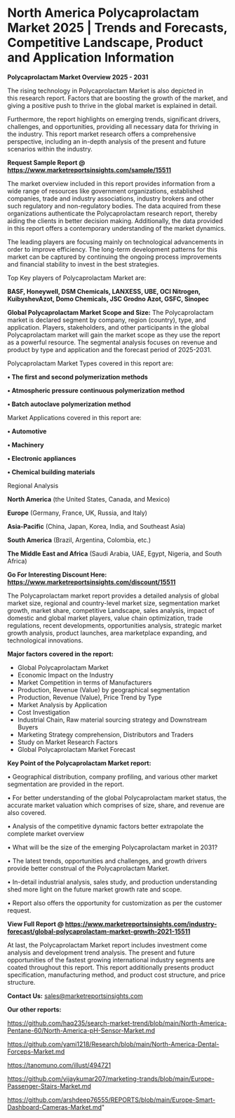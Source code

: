 # North America Polycaprolactam Market 2025 | Trends and Forecasts, Competitive Landscape, Product and Application Information

<Strong> Polycaprolactam Market Overview 2025 - 2031</strong>

The rising technology in Polycaprolactam Market is also depicted in this research report. Factors that are boosting the growth of the market, and giving a positive push to thrive in the global market is explained in detail.

Furthermore, the report highlights on emerging trends, significant drivers, challenges, and opportunities, providing all necessary data for thriving in the industry. This report market research offers a comprehensive perspective, including an in-depth analysis of the present and future scenarios within the industry.

<strong>Request Sample Report @ <a href=https://www.marketreportsinsights.com/sample/15511>https://www.marketreportsinsights.com/sample/15511</a></strong>

The market overview included in this report provides information from a wide range of resources like government organizations, established companies, trade and industry associations, industry brokers and other such regulatory and non-regulatory bodies. The data acquired from these organizations authenticate the Polycaprolactam research report, thereby aiding the clients in better decision making. Additionally, the data provided in this report offers a contemporary understanding of the market dynamics.

The leading players are focusing mainly on technological advancements in order to improve efficiency. The long-term development patterns for this market can be captured by continuing the ongoing process improvements and financial stability to invest in the best strategies.

Top Key players of Polycaprolactam Market are:

<strong>BASF, Honeywell, DSM Chemicals, LANXESS, UBE, OCI Nitrogen, KuibyshevAzot, Domo Chemicals, JSC Grodno Azot, GSFC, Sinopec</strong>

<strong><b>Global Polycaprolactam Market Scope and Size:</b></strong>
The Polycaprolactam market is declared segment by company, region (country), type, and application. Players, stakeholders, and other participants in the global Polycaprolactam market will gain the market scope as they use the report as a powerful resource. The segmental analysis focuses on revenue and product by type and application and the forecast period of 2025-2031.

Polycaprolactam Market Types covered in this report are:

<strong>• The first and second polymerization methods

• Atmospheric pressure continuous polymerization method

• Batch autoclave polymerization method</strong>

Market Applications covered in this report are:

<strong>• Automotive

• Machinery

• Electronic appliances

• Chemical building materials</strong> 

Regional Analysis

<strong>North America</strong> (the United States, Canada, and Mexico)

<strong>Europe</strong> (Germany, France, UK, Russia, and Italy)

<strong>Asia-Pacific</strong> (China, Japan, Korea, India, and Southeast Asia)

<strong>South America</strong> (Brazil, Argentina, Colombia, etc.)

<strong>The Middle East and Africa</strong> (Saudi Arabia, UAE, Egypt, Nigeria, and South Africa)

<strong>Go For Interesting Discount Here: <a href=https://www.marketreportsinsights.com/discount/15511>https://www.marketreportsinsights.com/discount/15511</a></strong>

The Polycaprolactam market report provides a detailed analysis of global market size, regional and country-level market size, segmentation market growth, market share, competitive Landscape, sales analysis, impact of domestic and global market players, value chain optimization, trade regulations, recent developments, opportunities analysis, strategic market growth analysis, product launches, area marketplace expanding, and technological innovations.

<strong><b>Major factors covered in the report:</b></strong>
<ul>
  <li>Global Polycaprolactam Market </li>
  <li>Economic Impact on the Industry</li>
  <li>Market Competition in terms of Manufacturers</li>
  <li>Production, Revenue (Value) by geographical segmentation</li>
  <li>Production, Revenue (Value), Price Trend by Type</li>
  <li>Market Analysis by Application</li>
  <li>Cost Investigation</li>
  <li>Industrial Chain, Raw material sourcing strategy and Downstream Buyers</li>
  <li>Marketing Strategy comprehension, Distributors and Traders</li>
  <li>Study on Market Research Factors</li>
  <li>Global Polycaprolactam Market Forecast</li>
</ul>

<strong><b>Key Point of the Polycaprolactam Market report:</b></strong>

• Geographical distribution, company profiling, and various other market segmentation are provided in the report.

• For better understanding of the global Polycaprolactam market status, the accurate market valuation which comprises of size, share, and revenue are also covered.

• Analysis of the competitive dynamic factors better extrapolate the complete market overview

• What will be the size of the emerging Polycaprolactam market in 2031?

• The latest trends, opportunities and challenges, and growth drivers provide better construal of the Polycaprolactam Market.

• In-detail industrial analysis, sales study, and production understanding shed more light on the future market growth rate and scope.

• Report also offers the opportunity for customization as per the customer request.

<strong><b>View Full Report @ <a href=https://www.marketreportsinsights.com/industry-forecast/global-polycaprolactam-market-growth-2021-15511>https://www.marketreportsinsights.com/industry-forecast/global-polycaprolactam-market-growth-2021-15511</a></b></strong>


At last, the Polycaprolactam Market report includes investment come analysis and development trend analysis. The present and future opportunities of the fastest growing international industry segments are coated throughout this report. This report additionally presents product specification, manufacturing method, and product cost structure, and price structure.

<strong>Contact Us:</strong>
sales@marketreportsinsights.com

<strong>Our other reports:</strong>

<a href=https://github.com/haq235/search-market-trend/blob/main/North-America-Pentane-60/North-America-pH-Sensor-Market.md>https://github.com/haq235/search-market-trend/blob/main/North-America-Pentane-60/North-America-pH-Sensor-Market.md</a>

<a href=https://github.com/yami1218/Research/blob/main/North-America-Dental-Forceps-Market.md>https://github.com/yami1218/Research/blob/main/North-America-Dental-Forceps-Market.md</a>

<a href=https://tanomuno.com/illust/494721>https://tanomuno.com/illust/494721</a>

<a href=https://github.com/vijaykumar207/marketing-trands/blob/main/Europe-Passenger-Stairs-Market.md>https://github.com/vijaykumar207/marketing-trands/blob/main/Europe-Passenger-Stairs-Market.md</a>

<a href=https://github.com/arshdeep76555/REPORTS/blob/main/Europe-Smart-Dashboard-Cameras-Market.md>https://github.com/arshdeep76555/REPORTS/blob/main/Europe-Smart-Dashboard-Cameras-Market.md</a>"

